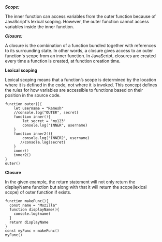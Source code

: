 ***Scope:*** 

The inner function can access variables from the outer function because of JavaScript's lexical scoping. However, the outer function cannot access variables inside the inner function.

***Closure:***

A closure is the combination of a function bundled together with references to its surrounding state. In other words, a closure gives access to an outer function's scope from an inner function. In JavaScript, closures are created every time a function is created, at function creation time.

**Lexical scoping**

Lexical scoping means that a function’s scope is determined by the location where it is defined in the code, not where it is invoked. This concept defines the rules for how variables are accessible to functions based on their position in the source code.

```
function outer(){
    let username = "Ramesh"
    //console.log("OUTER", secret)
    function inner(){
        let secret = "my123"
        console.log("INNER", username)
    }
    function inner2(){
        console.log("INNER2", username)
       //console.log(secret)
    }
    inner()
    inner2()
}
outer()
```

**Closure**

In the given example, the return statement will not only return the displayName function but along with that it will return the scope(lexical scope) of outer function if exists.
```
function makeFunc(){
  const name = "Mozilla"
  function displayName(){
    console.log(name)
  }
  return displayName
}
const myFunc = makeFunc()
myFunc()
```
